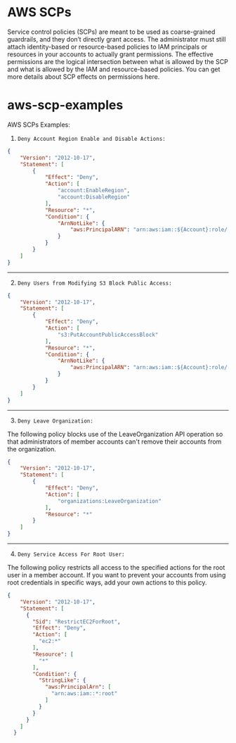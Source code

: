 # AWS SCPs
Service control policies (SCPs) are meant to be used as coarse-grained guardrails, and they don’t directly grant access. The administrator must still attach identity-based or resource-based policies to IAM principals or resources in your accounts to actually grant permissions. The effective permissions are the logical intersection between what is allowed by the SCP and what is allowed by the IAM and resource-based policies. You can get more details about SCP effects on permissions here.

# aws-scp-examples
AWS SCPs Examples:

1. `Deny Account Region Enable and Disable Actions:`

```json
{
    "Version": "2012-10-17",
    "Statement": [
        {
            "Effect": "Deny",
            "Action": [
                "account:EnableRegion",
                "account:DisableRegion"
            ],
            "Resource": "*",
            "Condition": {
                "ArnNotLike": {
                    "aws:PrincipalARN": "arn:aws:iam::${Account}:role/[PRIVILEGED_ROLE]"
                }
            }
        }
    ]
}
```
---
2. `Deny Users from Modifying S3 Block Public Access:`

```json
{
    "Version": "2012-10-17",
    "Statement": [
        {
            "Effect": "Deny",
            "Action": [
                "s3:PutAccountPublicAccessBlock"
            ],
            "Resource": "*",
            "Condition": {
                "ArnNotLike": {
                    "aws:PrincipalARN": "arn:aws:iam::${Account}:role/[PRIVILEGED_ROLE]"
                }
            }
        }
    ]
}
```
---
3. `Deny Leave Organization:`

The following policy blocks use of the LeaveOrganization API operation so that administrators of member accounts can't remove their accounts from the organization.


```json
{
    "Version": "2012-10-17",
    "Statement": [
        {
            "Effect": "Deny",
            "Action": [
                "organizations:LeaveOrganization"
            ],
            "Resource": "*"
        }
    ]
}
```
---

4. `Deny Service Access For Root User:`

The following policy restricts all access to the specified actions for the root user in a member account. If you want to prevent your accounts from using root credentials in specific ways, add your own actions to this policy.
```json
{
    "Version": "2012-10-17",
    "Statement": [
      {
        "Sid": "RestrictEC2ForRoot",
        "Effect": "Deny",
        "Action": [
          "ec2:*"
        ],
        "Resource": [
          "*"
        ],
        "Condition": {
          "StringLike": {
            "aws:PrincipalArn": [
              "arn:aws:iam::*:root"
            ]
          }
        }
      }
    ]
  }
  
```